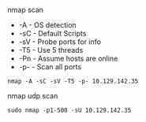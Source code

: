 
nmap scan
- -A - OS detection
- -sC - Default Scripts
- -sV - Probe ports for info
- -T5 - Use 5 threads
- -Pn - Assume hosts are online
- -p- - Scan all ports

```
nmap -A -sC -sV -T5 -p- 10.129.142.35
```


nmap udp scan
```
sudo nmap -p1-500 -sU 10.129.142.35
```
